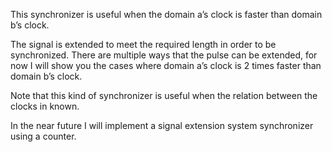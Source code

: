 This synchronizer is useful when the domain a’s clock is faster than domain b’s clock. 

The signal is extended to meet the required length in order to be synchronized. There are multiple ways that the pulse can be extended, for now I will show you the cases where domain a’s clock is 2 times faster than domain b’s clock.

Note that this kind of synchronizer is useful when the relation between the clocks in known.

In the near future I will implement a signal extension system synchronizer using a counter.

